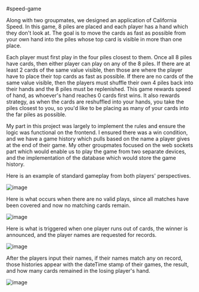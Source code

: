 #speed-game

Along with two groupmates, we designed an application of California Speed. In this game, 8 piles are placed and each player has a hand which they don't look at. The goal is to move the cards as fast as possible from your own hand into the piles whose top card is visible in more than one place. 

Each player must first play in the four piles closest to them. Once all 8 piles have cards, then either player can play on any of the 8 piles. If there are at least 2 cards of the same value visible, then those are where the player have to place their top cards as fast as possible. If there are no cards of the same value visible, then the players must shuffle their own 4 piles back into their hands and the 8 piles must be replenished. This game rewards speed of hand, as whoever's hand reaches 0 cards first wins. It also rewards strategy, as when the cards are reshuffled into your hands, you take the piles closest to you, so you'd like to be placing as many of your cards into the far piles as possible.

My part in this project was largely to implement the rules and ensure the logic was functional on the frontend. I ensured there was a win condition, and we have a game history which pulls based on the name a player gives at the end of their game. My other groupmates focused on the web sockets part which would enable us to play the game from two separate devices, and the implementation of the database which would store the game history.

Here is an example of standard gameplay from both players' perspectives.

![image](https://github.com/KobyBy/github-portfolio/assets/112783034/aacc2386-d569-42a7-ac50-5b843eba6a01)

Here is what occurs when there are no valid plays, since all matches have been covered and now no matching cards remain.

![image](https://github.com/KobyBy/github-portfolio/assets/112783034/1f506cee-1290-46c8-b529-b1ce217f7c2a)

Here is what is triggered when one player runs out of cards, the winner is announced, and the player names are requested for records.

![image](https://github.com/KobyBy/github-portfolio/assets/112783034/b4cb4bf0-69aa-47f2-ad3a-5c141d58c20f)

After the players input their names, if their names match any on record, those histories appear with the dateTime stamp of their games, the result, and how many cards remained in the losing player's hand.

![image](https://github.com/KobyBy/github-portfolio/assets/112783034/de4a6720-109f-430d-8a41-2f8172d14ef1)
